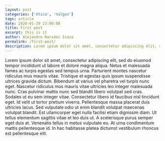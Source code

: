 ```yaml
---
layout: post
categories: ['ética', 'nalgas']
tags: article
date: 2020-01-29 23:00:00
title: First post
excerpt: this is it
author: Alejandro Narváez Isaza
permalink: /first-post/
description: Lorem ipsum dolor sit amet, consectetur adipiscing elit, sed do eiusmod tempor incididunt ut labore et dolore magna aliqua. Netus et malesuada fames ac turpis egestas sed tempus urna. Parturient montes nascetur ridiculus mus mauris vitae. Tristique et egestas quis ipsum suspendisse ultrices gravida dictum.
---
```

Lorem ipsum dolor sit amet, consectetur adipiscing elit, sed do eiusmod tempor incididunt ut labore et dolore magna aliqua. Netus et malesuada fames ac turpis egestas sed tempus urna. Parturient montes nascetur ridiculus mus mauris vitae. Tristique et egestas quis ipsum suspendisse ultrices gravida dictum. Bibendum at varius vel pharetra vel turpis nunc eget. Nascetur ridiculus mus mauris vitae ultricies leo integer malesuada nunc. Cras pulvinar mattis nunc sed blandit libero volutpat sed cras. Sodales ut eu sem integer vitae. Consectetur libero id faucibus nisl tincidunt eget. Id velit ut tortor pretium viverra. Pellentesque massa placerat duis ultricies lacus. Sed vulputate odio ut enim blandit volutpat maecenas volutpat blandit. Est ullamcorper eget nulla facilisi etiam dignissim diam. Ut tellus elementum sagittis vitae et leo duis ut. A scelerisque purus semper eget duis at. Venenatis tellus in metus vulputate eu. At urna condimentum mattis pellentesque id. In hac habitasse platea dictumst vestibulum rhoncus est pellentesque elit.
